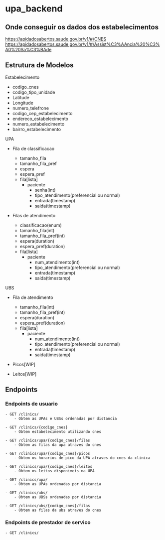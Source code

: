 # upa_backend


## Onde conseguir os dados dos estabelecimentos
https://apidadosabertos.saude.gov.br/v1/#/CNES
https://apidadosabertos.saude.gov.br/v1/#/Assist%C3%AAncia%20%C3%A0%20Sa%C3%BAde

## Estrutura de Modelos
Estabelecimento
- codigo_cnes 
- codigo_tipo_unidade
- Latitude
- Longitude
- numero_telefrone
- codigo_cep_estabelecimento
- endereco_estabelecimento
- numero_estabelecimento
- bairro_estabelecimento

UPA
- Fila de classificacao
    - tamanho_fila
    - tamanho_fila_pref
    - espera 
    - espera_pref
    - fila[lista]
        - paciente
            - senha(int)
            - tipo_atendimento(preferencial ou normal)
            - entrada(timestamp)
            - saida(timestamp) 

- Filas de atendimento
    - classificacao(enum)
    - tamanho_fila(int)
    - tamanho_fila_pref(int)
    - espera(duration)
    - espera_pref(duration)
    - fila[lista]
        - paciente
            - num_atendimento(int)
            - tipo_atendimento(preferencial ou normal)
            - entrada(timestamp)
            - saida(timestamp) 

UBS
- Fila de atendimento
    - tamanho_fila(int)
    - tamanho_fila_pref(int)
    - espera(duration)
    - espera_pref(duration)
    - fila[lista]
        - paciente
            - num_atendimento(int)
            - tipo_atendimento(preferencial ou normal)
            - entrada(timestamp)
            - saida(timestamp) 

- Picos[WIP]
- Leitos[WIP]

## Endpoints
### Endpoints de usuario
    - GET /clinics/
        - Obtem as UPAs e UBSs ordenadas por distancia

    - GET /clinics/{codigo_cnes}
        - Obtem estabelecimento utilizando cnes

    - GET /clinics/upa/{codigo_cnes}/filas 
        - Obtem as filas da upa atraves do cnes

    - GET /clinics/upa/{codigo_cnes}/picos
        - Obtem os horarios de pico da UPA atraves do cnes da clinica

    - GET /clinics/upa/{codigo_cnes}/leitos
        - Obtem os leitos disponiveis na UPA

    - GET /clinics/upa/
        - Obtem as UPAs ordenadas por distancia

    - GET /clinics/ubs/
        - Obtem as UBSs ordenadas por distancia

    - GET /clinics/ubs/{codigo_cnes}/filas 
        - Obtem as filas da ubs atraves do cnes

### Endpoints de prestador de servico
    - GET /clinics/
